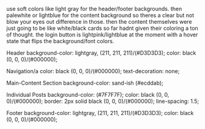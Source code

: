 use soft colors like light gray for the header/footer backgrounds. then palewhite or lightblue for the content background so theres a clear but not blow your eyes out difference in those. then the content themselves were just going to be like white/black cards so far hadnt given their coloring a ton of thought. the login button is lightpink/lightblue at the moment with a hover state that flips the background/font colors.


Header
background-color: lightgray, (211, 211, 211)/(#D3D3D3);
color: black (0, 0, 0)/(#000000);

Navigation/a
color: black (0, 0, 0)/(#000000);
text-decoration: none;

Main-Content Section
background-color: sand-ish (#ecddab);

Individual Posts
background-color: (#7F7F7F);
color: black (0, 0, 0)/(#000000);
border: 2px solid black (0, 0, 0)/(#000000);
line-spacing: 1.5;

Footer
background-color: lightgray, (211, 211, 211)/(#D3D3D3);
color: black (0, 0, 0)/(#000000);
